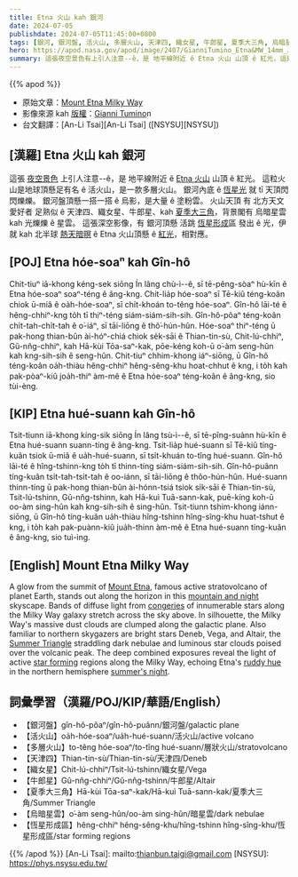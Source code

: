 ```yaml
---
title: Etna 火山 kah 銀河
date: 2024-07-05
publishdate: 2024-07-05T11:45:00+0800
tags: [銀河, 銀河盤, 活火山, 多層火山, 天津四, 織女星, 牛郎星, 夏季大三角, 烏暗星雲, 恆星形成區]
hero: https://apod.nasa.gov/apod/image/2407/GianniTumino_Etna&MW_14mm_JPG_LOGO__1024pix.jpg
summary: 這張夜空景色有上引人注意--ê，是 地平線附近 ê Etna 火山 山頂 ê 紅光，這是地球頂懸足有名 ê 活火山。
---
```


{{% apod %}}

- 原始文章：[Mount Etna Milky Way](https://apod.nasa.gov/apod/ap240705.html)
- 影像來源 kah [版權][copyright]：[Gianni Tumino](https://www.facebook.com/giovanni.tumino.58)n
- 台文翻譯：[An-Li Tsai][An-Li Tsai] ([NSYSU][NSYSU])

## [漢羅] Etna 火山 kah 銀河
這張 [夜空景色][mountain and night] 上引人注意--ê，是 地平線附近 ê [Etna 火山][Mount Etna] 山頂 ê 紅光。
這粒火山是地球頂懸足有名 ê 活火山，是一款多層火山。
銀河內底 ê [恆星光][congeries] 就 tī 天頂閃閃爍爍。
銀河盤頂懸一搭一搭 ê 烏影，是大量 ê 塗粉雲。
火山天頂 有 北方天文愛好者 足熟似 ê 天津四、織女星、牛郎星、kah [夏季大三角][Summer Triangle]，背景閣有 烏暗星雲 kah 光爍爍 ê 星雲。
這張深空影像，有 銀河頂懸 活跳 [恆星形成][star forming]區 發出 ê 光，伊就 kah 北半球 [熱天暗暝][summer's night] ê Etna 火山頂懸 ê [紅光][ruddy hue]，相對應。

## [POJ] Etna hóe-soaⁿ kah Gîn-hô
Chit-tiuⁿ iā-khong kéng-sek siōng Ín lâng chù-ì--ê, sī tē-pêng-sòaⁿ hù-kīn ê Etna hóe-soaⁿ soaⁿ-téng ê âng-kng.
Chit-lia̍p hóe-soaⁿ sī Tē-kiû téng-koân chiok ū-miâ ê oa̍h-hóe-soaⁿ, sī chi̍t-khoán to-têng hóe-soaⁿ.
Gîn-hô lāi-té ê hêng-chhiⁿ-kng to̍h tī thiⁿ-téng siám-siám-sih-sih.
Gîn-hô-pôaⁿ téng-koân chi̍t-tah-chi̍t-tah ê o͘-iáⁿ, sī tāi-liōng ê thô͘-hún-hûn.
Hóe-soaⁿ thiⁿ-téng ū pak-hong thian-bûn ài-hóⁿ-chiá chiok se̍k-sāi ê Thian-tin-sù, Chit-lú-chhiⁿ, Gû-nn̂g-chhiⁿ, kah Hā-kùi Tōa-saⁿ-kak, pōe-kéng koh-ū o͘-àm seng-hûn kah kng-sih-sih ê seng-hûn.
Chit-tiuⁿ chhim-khong iáⁿ-siōng, ū Gîn-hô téng-koân oa̍h-thiàu hêng-chhiⁿ hêng-sêng-khu hoat-chhut ê kng, i to̍h kah pak-pòaⁿ-kiû joa̍h-thiⁿ àm-mê ê Etna hóe-soaⁿ téng-koân ê âng-kng, sio tùi-èng.

## [KIP] Etna hué-suann kah Gîn-hô
Tsit-tiunn iā-khong kíng-sik siōng Ín lâng tsù-ì--ê, sī tē-pîng-suànn hù-kīn ê Etna hué-suann suann-tíng ê âng-kng.
Tsit-lia̍p hué-suann sī Tē-kiû tíng-kuân tsiok ū-miâ ê ua̍h-hué-suann, sī tsi̍t-khuán to-tîng hué-suann.
Gîn-hô lāi-té ê hîng-tshinn-kng to̍h tī thinn-tíng siám-siám-sih-sih.
Gîn-hô-puânn tíng-kuân tsi̍t-tah-tsi̍t-tah ê oo-iánn, sī tāi-liōng ê thôo-hún-hûn.
Hué-suann thinn-tíng ū pak-hong thian-bûn ài-hónn-tsiá tsiok si̍k-sāi ê Thian-tin-sù, Tsit-lú-tshinn, Gû-nn̂g-tshinn, kah Hā-kuì Tuā-sann-kak, puē-kíng koh-ū oo-àm sing-hûn kah kng-sih-sih ê sing-hûn.
Tsit-tiunn tshim-khong iánn-siōng, ū Gîn-hô tíng-kuân ua̍h-thiàu hîng-tshinn hîng-sîng-khu huat-tshut ê kng, i to̍h kah pak-puànn-kiû jua̍h-thinn àm-mê ê Etna hué-suann tíng-kuân ê âng-kng, sio tuì-ìng.

## [English] Mount Etna Milky Way
A glow from the summit of [Mount Etna][Mount Etna], famous active stratovolcano of planet Earth, stands out along the horizon in this [mountain and night][mountain and night] skyscape.
Bands of diffuse light from [congeries][congeries] of innumerable stars along the Milky Way galaxy stretch across the sky above.
In silhouette, the Milky Way's massive dust clouds are clumped along the galactic plane.
Also familiar to northern skygazers are bright stars Deneb, Vega, and Altair, the [Summer Triangle][Summer Triangle] straddling dark nebulae and luminous star clouds poised over the volcanic peak.
The deep combined exposures reveal the light of active [star forming][star forming] regions along the Milky Way, echoing Etna's [ruddy hue][ruddy hue] in the northern hemisphere [summer's night][summer's night].

## 詞彙學習（漢羅/POJ/KIP/華語/English）
- 【銀河盤】gîn-hô-pôaⁿ/gîn-hô-puânn/銀河盤/galactic plane
- 【活火山】oa̍h-hóe-soaⁿ/ua̍h-hué-suann/活火山/active volcano
- 【多層火山】to-têng hóe-soaⁿ/to-tîng hué-suann/層狀火山/stratovolcano
- 【天津四】Thian-tin-sù/Thian-tin-sù/天津四/Deneb
- 【織女星】Chit-lú-chhiⁿ/Tsit-lú-tshinn/織女星/Vega
- 【牛郎星】Gû-nn̂g-chhiⁿ/Gû-nn̂g-tshinn/牛郎星/Altair
- 【夏季大三角】Hā-kùi Tōa-saⁿ-kak/Hā-kuì Tuā-sann-kak/夏季大三角/Summer Triangle
- 【烏暗星雲】o͘-àm seng-hûn/oo-àm sing-hûn/暗星雲/dark nebulae
- 【恆星形成區】hêng-chhiⁿ hêng-sêng-khu/hîng-tshinn hîng-sîng-khu/恆星形成區/star forming regions

{{% /apod %}}
[An-Li Tsai]: mailto:thianbun.taigi@gmail.com
[NSYSU]: https://phys.nsysu.edu.tw/

[copyright]: https://apod.nasa.gov/apod/fap/lib/about_apod.html#srapply
[License3]: https://creativecommons.org/licenses/by/3.0/
[License2]:https://creativecommons.org/licenses/by-nc-nd/2.0/

[Mount Etna]:https://www.earthobservatory.nasa.gov/images/event/43216/mount-etna
[mountain and night]:https://www.facebook.com/photo/?fbid=10211647956870276&set=a.10206621597734439
[congeries]:https://en.wikipedia.org/wiki/Sidereus_Nuncius#Stars
[Summer Triangle]:https://apod.nasa.gov/apod/ap170703.html
[star forming]:https://science.nasa.gov/universe/stars/
[ruddy hue]:https://apod.nasa.gov/apod/ap220908.html
[summer's night]:https://science.nasa.gov/solar-system/skywatching/whats-up-july-2024-skywatching-tips-from-nasa/
